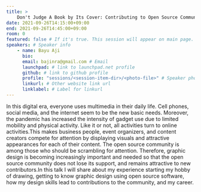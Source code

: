 ```yaml
---
title: >
    Don't Judge A Book by Its Cover: Contributing to Open Source Communities with Graphic Design 
date: 2021-09-26T14:15:00+09:00
end: 2021-09-26T14:45:00+09:00
room: 0
featured: false # If it's true. This session will appear on main page.
speakers: # Speaker info
    - name: Bayu Aji
      bio: 
      email: bajinra@gmail.com # Email
      launchpad: # link to launchpad.net profile
      github: # link to github profile
      profile: "sessions/<session-item-dir>/<photo-file>" # Speaker photo
      linkurl: # Other website link url
      linklabel: # Label for linkurl
---
```

In this digital era, everyone uses multimedia in their daily life. Cell phones, social media, and the internet seem to be the new basic needs. Moreover, the pandemic has increased the intensity of gadget use due to limited mobility and physical activity. Like it or not, all activities turn to online activities.This makes business people, event organizers, and content creators compete for attention by displaying visuals and attractive appearances for each of their content. The open source community is among those who should be scrambling for attention. Therefore, graphic design is becoming increasingly important and needed so that the open source community does not lose its support, and remains attractive to new contributors.In this talk I will share about my experience starting my hobby of drawing, getting to know graphic design using open source software, how my design skills lead to contributions to the community, and my career.


